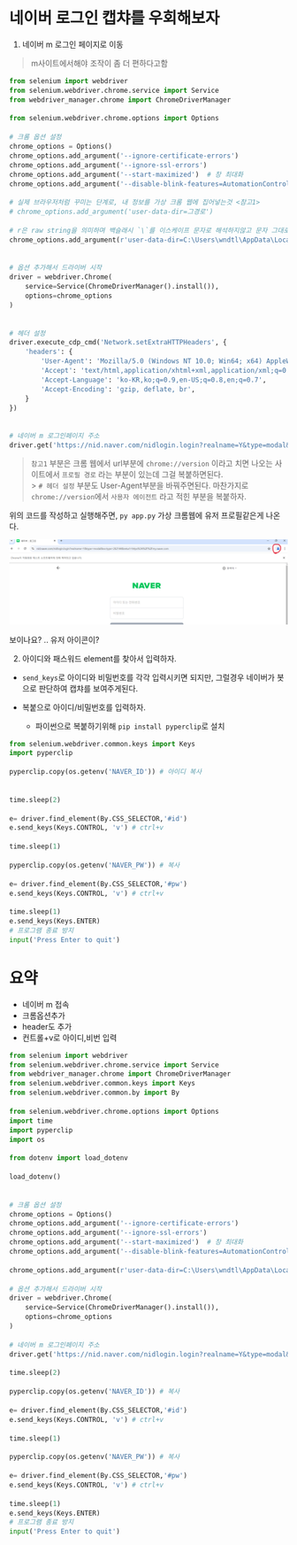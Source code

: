 # 네이버 로그인 캡챠를 우회해보자

1. 네이버 m 로그인 페이지로 이동

> m사이트에서해야 조작이 좀 더 편하다고함 <br/>

```python
from selenium import webdriver
from selenium.webdriver.chrome.service import Service
from webdriver_manager.chrome import ChromeDriverManager

from selenium.webdriver.chrome.options import Options

# 크롬 옵션 설정
chrome_options = Options()
chrome_options.add_argument('--ignore-certificate-errors')
chrome_options.add_argument('--ignore-ssl-errors')
chrome_options.add_argument('--start-maximized')  # 창 최대화
chrome_options.add_argument('--disable-blink-features=AutomationControlled')  # 자동화 감지 방지

# 실제 브라우저처럼 꾸미는 단계로, 내 정보를 가상 크롬 웹에 집어넣는것 <참고1>
# chrome_options.add_argument('user-data-dir=그경로')

# r은 raw string을 의미하며 백슬래시 `\`를 이스케이프 문자로 해석하지않고 문자 그대로 취급해준다다
chrome_options.add_argument(r'user-data-dir=C:\Users\wndtl\AppData\Local\Google\Chrome\User Data\Profile 1')


# 옵션 추가해서 드라이버 시작
driver = webdriver.Chrome(
    service=Service(ChromeDriverManager().install()),
    options=chrome_options
)


# 헤더 설정
driver.execute_cdp_cmd('Network.setExtraHTTPHeaders', {
    'headers': {
        'User-Agent': 'Mozilla/5.0 (Windows NT 10.0; Win64; x64) AppleWebKit/537.36',
        'Accept': 'text/html,application/xhtml+xml,application/xml;q=0.9,image/webp,*/*;q=0.8',
        'Accept-Language': 'ko-KR,ko;q=0.9,en-US;q=0.8,en;q=0.7',
        'Accept-Encoding': 'gzip, deflate, br',
    }
})


# 네이버 m 로그인페이지 주소
driver.get('https://nid.naver.com/nidlogin.login?realname=Y&type=modal&svctype=262144&returl=https%3A%2F%2Fmy.naver.com')
```

> `참고1` 부분은 크롬 웹에서 url부분에 `chrome://version` 이라고 치면 나오는 사이트에서 `프로필 경로` 라는 부분이 있는데 그걸 복붙하면된다. <br/> > `# 헤더 설정` 부분도 User-Agent부분을 바꿔주면된다. 마찬가지로 `chrome://version`에서 `사용자 에이전트` 라고 적힌 부분을 복붙하자.

위의 코드를 작성하고 실행해주면, `py app.py` 가상 크롬웹에 유저 프로필같은게 나온다.<br/>

![alt text](<스크린샷 2024-12-18 221634.png>)

보이나요? .. 유저 아이콘이?<br/>

2. 아이디와 패스워드 element를 찾아서 입력하자.

- `send_keys`로 아이디와 비밀번호를 각각 입력시키면 되지만, 그럴경우 네이버가 봇으로 판단하여 캡챠를 보여주게된다.

- 복붙으로 아이디/비밀번호를 입력하자.

  - 파이썬으로 복붙하기위해 `pip install pyperclip`로 설치

```python
from selenium.webdriver.common.keys import Keys
import pyperclip

pyperclip.copy(os.getenv('NAVER_ID')) # 아이디 복사


time.sleep(2)

e= driver.find_element(By.CSS_SELECTOR,'#id')
e.send_keys(Keys.CONTROL, 'v') # ctrl+v

time.sleep(1)

pyperclip.copy(os.getenv('NAVER_PW')) # 복사

e= driver.find_element(By.CSS_SELECTOR,'#pw')
e.send_keys(Keys.CONTROL, 'v') # ctrl+v

time.sleep(1)
e.send_keys(Keys.ENTER)
# 프로그램 종료 방지
input('Press Enter to quit')
```

# 요약

- 네이버 m 접속
- 크롬옵션추가
- header도 추가
- 컨트롤+v로 아이디,비번 입력

```python
from selenium import webdriver
from selenium.webdriver.chrome.service import Service
from webdriver_manager.chrome import ChromeDriverManager
from selenium.webdriver.common.keys import Keys
from selenium.webdriver.common.by import By

from selenium.webdriver.chrome.options import Options
import time
import pyperclip
import os

from dotenv import load_dotenv

load_dotenv()


# 크롬 옵션 설정
chrome_options = Options()
chrome_options.add_argument('--ignore-certificate-errors')
chrome_options.add_argument('--ignore-ssl-errors')
chrome_options.add_argument('--start-maximized')  # 창 최대화
chrome_options.add_argument('--disable-blink-features=AutomationControlled')  # 자동화 감지 방지

chrome_options.add_argument(r'user-data-dir=C:\Users\wndtl\AppData\Local\Google\Chrome\User Data\Profile 1')

# 옵션 추가해서 드라이버 시작
driver = webdriver.Chrome(
    service=Service(ChromeDriverManager().install()),
    options=chrome_options
)

# 네이버 m 로그인페이지 주소
driver.get('https://nid.naver.com/nidlogin.login?realname=Y&type=modal&svctype=262144&returl=https%3A%2F%2Fmy.naver.com')

time.sleep(2)

pyperclip.copy(os.getenv('NAVER_ID')) # 복사

e= driver.find_element(By.CSS_SELECTOR,'#id')
e.send_keys(Keys.CONTROL, 'v') # ctrl+v

time.sleep(1)

pyperclip.copy(os.getenv('NAVER_PW')) # 복사

e= driver.find_element(By.CSS_SELECTOR,'#pw')
e.send_keys(Keys.CONTROL, 'v') # ctrl+v

time.sleep(1)
e.send_keys(Keys.ENTER)
# 프로그램 종료 방지
input('Press Enter to quit')
```
